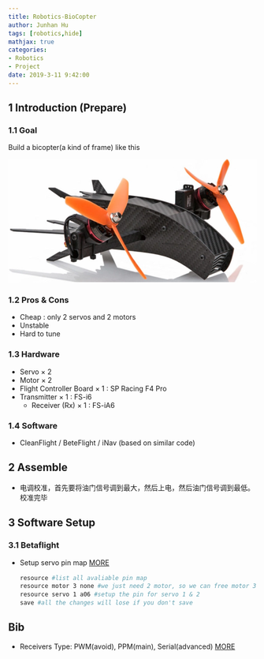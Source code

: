 ```yaml
---
title: Robotics-BioCopter
author: Junhan Hu
tags: [robotics,hide]
mathjax: true
categories:
- Robotics
- Project
date: 2019-3-11 9:42:00
---
```


## 1 Introduction (Prepare)

### 1.1 Goal

Build a bicopter(a kind of frame) like this

![biocopter](https://raw.githubusercontent.com/hujunhan/cloudimage/master/img/biocopter.png)

<!-- more -->

### 1.2 Pros & Cons

* Cheap : only 2 servos and 2 motors
* Unstable
* Hard to tune

### 1.3 Hardware

* Servo $\times$ 2 
* Motor $\times$ 2
* Flight Controller Board $\times​$ 1 : SP Racing F4 Pro
* Transmitter $\times$ 1 : FS-i6
  * Receiver (Rx) $\times$ 1 : FS-iA6

### 1.4 Software

* CleanFlight / BeteFlight / iNav (based on similar code)

## 2 Assemble

* 电调校准，首先要将油门信号调到最大，然后上电，然后油门信号调到最低。校准完毕

## 3 Software Setup

### 3.1 Betaflight

* Setup servo pin map [MORE](https://github.com/betaflight/betaflight/wiki/Servos-&-SERVO_TILT-for-3.1) 

  ```bash
  resource #list all avaliable pin map
  resource motor 3 none #we just need 2 motor, so we can free motor 3 & 4, remember the pin of motor 3 & 4 
  resource servo 1 a06 #setup the pin for servo 1 & 2
  save #all the changes will lose if you don't save
  
  ```




## Bib

* Receivers Type: PWM(avoid), PPM(main), Serial(advanced) [MORE](https://github.com/betaflight/betaflight/blob/master/docs/Rx.md) 


